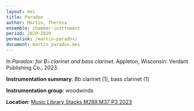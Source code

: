 ```yaml
---
layout: mei
title: Paradox
author: Martin, Theresa
ensemble: chamber-instrument
period: 2020-2029
permalink: /martin-paradox/
document: martin_paradox.mei
---
```


In *Paradox: for B♭ clarinet and bass clarinet.* Appleton, Wisconsin: Verdant Publishing Co., 2023.

**Instrumentation summary**: Bb clarinet (1), bass clarinet (1)

**Instrumentation group**: woodwinds

**Location**: <a href="https://tufts.primo.exlibrisgroup.com/permalink/01TUN_INST/1kc9gia/alma991019048673803851" target="_blank">Music Library Stacks  M289.M37 P3 2023</a>